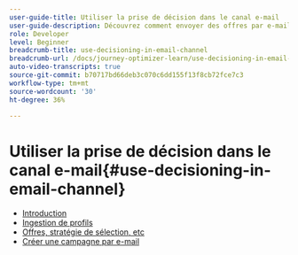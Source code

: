 ```yaml
---
user-guide-title: Utiliser la prise de décision dans le canal e-mail
user-guide-description: Découvrez comment envoyer des offres par e-mail personnalisées à l’aide de Adobe Journey Optimizer Decisioning.
role: Developer
level: Beginner
breadcrumb-title: use-decisioning-in-email-channel
breadcrumb-url: /docs/journey-optimizer-learn/use-decisioning-in-email-channel/introduction
auto-video-transcripts: true
source-git-commit: b70717bd66deb3c070c6dd155f13f8cb72fce7c3
workflow-type: tm+mt
source-wordcount: '30'
ht-degree: 36%

---
```



# Utiliser la prise de décision dans le canal e-mail{#use-decisioning-in-email-channel}

+ [Introduction](./introduction.md)
+ [Ingestion de profils](./ingest-profile-create-audience.md)
+ [Offres, stratégie de sélection, etc](./create-offers-selection-strategy-ranking-formula.md)
+ [Créer une campagne par e-mail](./create-email-campaign.md)
